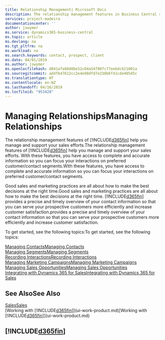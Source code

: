 ```yaml
---
title: Relationship Management| Microsoft Docs
description: The relationship management features in Business Central support your sales efforts and let you access information about contacts and prospects so you can serve customers efficiently.
services: project-madeira
documentationcenter: ''
author: jswymer
ms.service: dynamics365-business-central
ms.topic: article
ms.devlang: na
ms.tgt_pltfrm: na
ms.workload: na
ms.search.keywords: contact, prospect, client
ms.date: 04/01/2019
ms.author: jswymer
ms.openlocfilehash: d041afe8840be52c04a54f80fc77eebdc621001a
ms.sourcegitcommit: addfb47612cc2e4e98dfd7e338b6f41cde405d5c
ms.translationtype: HT
ms.contentlocale: en-NZ
ms.lasthandoff: 04/16/2019
ms.locfileid: "953428"
---
```

# <a name="managing-relationships"></a><span data-ttu-id="3aa1f-103">Managing Relationships</span><span class="sxs-lookup"><span data-stu-id="3aa1f-103">Managing Relationships</span></span>
<span data-ttu-id="3aa1f-104">The relationship management features of [!INCLUDE[d365fin](includes/d365fin_md.md)] help you manage and support your sales efforts.</span><span class="sxs-lookup"><span data-stu-id="3aa1f-104">The relationship management features of [!INCLUDE[d365fin](includes/d365fin_md.md)] help you manage and support your sales efforts.</span></span> <span data-ttu-id="3aa1f-105">With these features, you have access to complete and accurate information so you can focus your interactions on preferred customer/contact segments.</span><span class="sxs-lookup"><span data-stu-id="3aa1f-105">With these features, you have access to complete and accurate information so you can focus your interactions on preferred customer/contact segments.</span></span>

<span data-ttu-id="3aa1f-106">Good sales and marketing practices are all about how to make the best decisions at the right time.</span><span class="sxs-lookup"><span data-stu-id="3aa1f-106">Good sales and marketing practices are all about how to make the best decisions at the right time.</span></span> [!INCLUDE[d365fin](includes/d365fin_md.md)] <span data-ttu-id="3aa1f-107">provides a precise and timely overview of your contact information so that you can serve your prospective customers more efficiently and increase customer satisfaction.</span><span class="sxs-lookup"><span data-stu-id="3aa1f-107">provides a precise and timely overview of your contact information so that you can serve your prospective customers more efficiently and increase customer satisfaction.</span></span>

<span data-ttu-id="3aa1f-108">To get started, see the following topics:</span><span class="sxs-lookup"><span data-stu-id="3aa1f-108">To get started, see the following topics:</span></span>

[<span data-ttu-id="3aa1f-109">Managing Contacts</span><span class="sxs-lookup"><span data-stu-id="3aa1f-109">Managing Contacts</span></span>](marketing-contacts.md)  
[<span data-ttu-id="3aa1f-110">Managing Segments</span><span class="sxs-lookup"><span data-stu-id="3aa1f-110">Managing Segments</span></span>](marketing-segments.md)  
[<span data-ttu-id="3aa1f-111">Recording Interactions</span><span class="sxs-lookup"><span data-stu-id="3aa1f-111">Recording Interactions</span></span>](marketing-interactions.md)  
[<span data-ttu-id="3aa1f-112">Managing Marketing Campaigns</span><span class="sxs-lookup"><span data-stu-id="3aa1f-112">Managing Marketing Campaigns</span></span>](marketing-campaigns.md)  
[<span data-ttu-id="3aa1f-113">Managing Sales Opportunities</span><span class="sxs-lookup"><span data-stu-id="3aa1f-113">Managing Sales Opportunities</span></span>](marketing-manage-sales-opportunities.md)  
[<span data-ttu-id="3aa1f-114">Integrating with Dynamics 365 for Sales</span><span class="sxs-lookup"><span data-stu-id="3aa1f-114">Integrating with Dynamics 365 for Sales</span></span>](marketing-integrate-dynamicscrm.md)

## <a name="see-also"></a><span data-ttu-id="3aa1f-115">See Also</span><span class="sxs-lookup"><span data-stu-id="3aa1f-115">See Also</span></span>
[<span data-ttu-id="3aa1f-116">Sales</span><span class="sxs-lookup"><span data-stu-id="3aa1f-116">Sales</span></span>](sales-manage-sales.md)  
<span data-ttu-id="3aa1f-117">[Working with [!INCLUDE[d365fin](includes/d365fin_md.md)]](ui-work-product.md)</span><span class="sxs-lookup"><span data-stu-id="3aa1f-117">[Working with [!INCLUDE[d365fin](includes/d365fin_md.md)]](ui-work-product.md)</span></span>  

## [!INCLUDE[d365fin](includes/free_trial_md.md)]  
